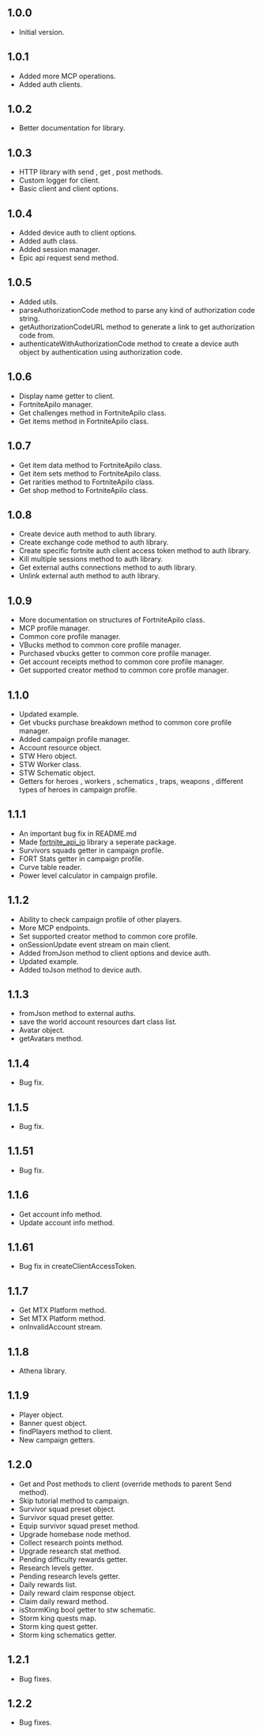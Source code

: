 ## 1.0.0

-   Initial version.

## 1.0.1

-   Added more MCP operations.
-   Added auth clients.

## 1.0.2

-   Better documentation for library.

## 1.0.3

-   HTTP library with send , get , post methods.
-   Custom logger for client.
-   Basic client and client options.

## 1.0.4

-   Added device auth to client options.
-   Added auth class.
-   Added session manager.
-   Epic api request send method.

## 1.0.5

-   Added utils.
-   parseAuthorizationCode method to parse any kind of authorization code string.
-   getAuthorizationCodeURL method to generate a link to get authorization code from.
-   authenticateWithAuthorizationCode method to create a device auth object by authentication using authorization code.

## 1.0.6

-   Display name getter to client.
-   FortniteApiIo manager.
-   Get challenges method in FortniteApiIo class.
-   Get items method in FortniteApiIo class.

## 1.0.7

-   Get item data method to FortniteApiIo class.
-   Get item sets method to FortniteApiIo class.
-   Get rarities method to FortniteApiIo class.
-   Get shop method to FortniteApiIo class.

## 1.0.8

-   Create device auth method to auth library.
-   Create exchange code method to auth library.
-   Create specific fortnite auth client access token method to auth library.
-   Kill multiple sessions method to auth library.
-   Get external auths connections method to auth library.
-   Unlink external auth method to auth library.

## 1.0.9

-   More documentation on structures of FortniteApiIo class.
-   MCP profile manager.
-   Common core profile manager.
-   VBucks method to common core profile manager.
-   Purchased vbucks getter to common core profile manager.
-   Get account receipts method to common core profile manager.
-   Get supported creator method to common core profile manager.

## 1.1.0

-   Updated example.
-   Get vbucks purchase breakdown method to common core profile manager.
-   Added campaign profile manager.
-   Account resource object.
-   STW Hero object.
-   STW Worker class.
-   STW Schematic object.
-   Getters for heroes , workers , schematics , traps, weapons , different types of heroes in campaign profile.

## 1.1.1

-   An important bug fix in README.md
-   Made [fortnite_api_io](https://github.com/vanxh/fortnite_api_io) library a seperate package.
-   Survivors squads getter in campaign profile.
-   FORT Stats getter in campaign profile.
-   Curve table reader.
-   Power level calculator in campaign profile.

## 1.1.2

-   Ability to check campaign profile of other players.
-   More MCP endpoints.
-   Set supported creator method to common core profile.
-   onSessionUpdate event stream on main client.
-   Added fromJson method to client options and device auth.
-   Updated example.
-   Added toJson method to device auth.

## 1.1.3

-   fromJson method to external auths.
-   save the world account resources dart class list.
-   Avatar object.
-   getAvatars method.

## 1.1.4

-   Bug fix.

## 1.1.5

-   Bug fix.

## 1.1.51

-   Bug fix.

## 1.1.6

-   Get account info method.
-   Update account info method.

## 1.1.61

-   Bug fix in createClientAccessToken.

## 1.1.7

-   Get MTX Platform method.
-   Set MTX Platform method.
-   onInvalidAccount stream.

## 1.1.8

-   Athena library.

## 1.1.9

-   Player object.
-   Banner quest object.
-   findPlayers method to client.
-   New campaign getters.

## 1.2.0

-   Get and Post methods to client (override methods to parent Send method).
-   Skip tutorial method to campaign.
-   Survivor squad preset object.
-   Survivor squad preset getter.
-   Equip survivor squad preset method.
-   Upgrade homebase node method.
-   Collect research points method.
-   Upgrade research stat method.
-   Pending difficulty rewards getter.
-   Research levels getter.
-   Pending research levels getter.
-   Daily rewards list.
-   Daily reward claim response object.
-   Claim daily reward method.
-   isStormKing bool getter to stw schematic.
-   Storm king quests map.
-   Storm king quest getter.
-   Storm king schematics getter.

## 1.2.1

-   Bug fixes.

## 1.2.2

-   Bug fixes.
